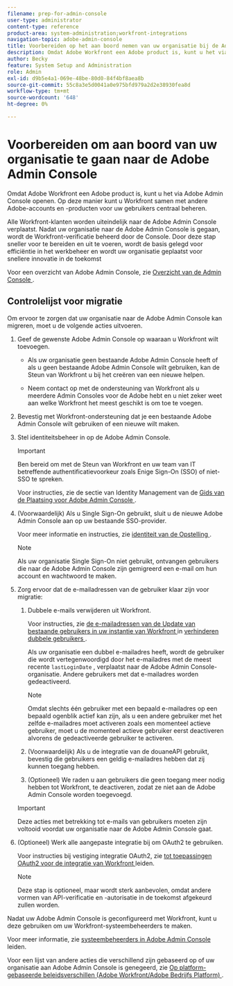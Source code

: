 ```yaml
---
filename: prep-for-admin-console
user-type: administrator
content-type: reference
product-area: system-administration;workfront-integrations
navigation-topic: adobe-admin-console
title: Voorbereiden op het aan boord nemen van uw organisatie bij de Adobe Admin Console
description: Omdat Adobe Workfront een Adobe product is, kunt u het via Adobe Admin Console openen. Op deze manier kunt u Workfront samen met andere Adobe-accounts en -producten voor uw gebruikers centraal beheren.
author: Becky
feature: System Setup and Administration
role: Admin
exl-id: d9b5e4a1-069e-48be-80d0-84f4bf8aea8b
source-git-commit: 55c8a3e5d0041a0e975bfd979a2d2e38930fea8d
workflow-type: tm+mt
source-wordcount: '648'
ht-degree: 0%

---
```


# Voorbereiden om aan boord van uw organisatie te gaan naar de Adobe Admin Console

<!-- Audited: 12/2023 -->

Omdat Adobe Workfront een Adobe product is, kunt u het via Adobe Admin Console openen. Op deze manier kunt u Workfront samen met andere Adobe-accounts en -producten voor uw gebruikers centraal beheren.

Alle Workfront-klanten worden uiteindelijk naar de Adobe Admin Console verplaatst. Nadat uw organisatie naar de Adobe Admin Console is gegaan, wordt de Workfront-verificatie beheerd door de Console. Door deze stap sneller voor te bereiden en uit te voeren, wordt de basis gelegd voor efficiëntie in het werkbeheer en wordt uw organisatie geplaatst voor snellere innovatie in de toekomst

Voor een overzicht van Adobe Admin Console, zie [ Overzicht van de Admin Console ](https://helpx.adobe.com/nl/enterprise/using/admin-console.html).

## Controlelijst voor migratie

Om ervoor te zorgen dat uw organisatie naar de Adobe Admin Console kan migreren, moet u de volgende acties uitvoeren.

1. Geef de gewenste Adobe Admin Console op waaraan u Workfront wilt toevoegen.

   * Als uw organisatie geen bestaande Adobe Admin Console heeft of als u geen bestaande Adobe Admin Console wilt gebruiken, kan de Steun van Workfront u bij het creëren van een nieuwe helpen.

   * Neem contact op met de ondersteuning van Workfront als u meerdere Admin Consoles voor de Adobe hebt en u niet zeker weet aan welke  Workfront het meest geschikt is om toe te voegen.

1. Bevestig met Workfront-ondersteuning dat je een bestaande Adobe Admin Console wilt gebruiken of een nieuwe wilt maken.

1. Stel identiteitsbeheer in op de Adobe Admin Console.

   >[!IMPORTANT]
   >
   >Ben bereid om met de Steun van Workfront en uw team van IT betreffende authentificatievoorkeur zoals Enige Sign-On (SSO) of niet-SSO te spreken.

   Voor instructies, zie de sectie van Identity Management van de [ Gids van de Plaatsing voor Adobe Admin Console ](https://helpx.adobe.com/enterprise/using/deployment-planning.html).

1. (Voorwaardelijk) Als u Single Sign-On gebruikt, sluit u de nieuwe Adobe Admin Console aan op uw bestaande SSO-provider.

   Voor meer informatie en instructies, zie [ identiteit van de Opstelling ](https://helpx.adobe.com/enterprise/using/set-up-identity.html).

   >[!NOTE]
   >
   >Als uw organisatie Single Sign-On niet gebruikt, ontvangen gebruikers die naar de Adobe Admin Console zijn gemigreerd een e-mail om hun account en wachtwoord te maken.

1. Zorg ervoor dat de e-mailadressen van de gebruiker klaar zijn voor migratie:

   1. Dubbele e-mails verwijderen uit Workfront.

      Voor instructies, zie [ de e-mailadressen van de Update van bestaande gebruikers in uw instantie van Workfront ](/help/quicksilver/administration-and-setup/manage-workfront/security/prevent-duplicate-users.md#update-email-addresses-of-existing-users-in-your-workfront-instance) in [ verhinderen dubbele gebruikers ](/help/quicksilver/administration-and-setup/manage-workfront/security/prevent-duplicate-users.md).

      Als uw organisatie een dubbel e-mailadres heeft, wordt de gebruiker die wordt vertegenwoordigd door het e-mailadres met de meest recente `lastLoginDate` , verplaatst naar de Adobe Admin Console-organisatie. Andere gebruikers met dat e-mailadres worden gedeactiveerd.

      >[!NOTE]
      >
      >Omdat slechts één gebruiker met een bepaald e-mailadres op een bepaald ogenblik actief kan zijn, als u een andere gebruiker met het zelfde e-mailadres moet activeren zoals een momenteel actieve gebruiker, moet u de momenteel actieve gebruiker eerst deactiveren alvorens de gedeactiveerde gebruiker te activeren.

   1. (Voorwaardelijk) Als u de integratie van de douaneAPI gebruikt, bevestig die gebruikers een geldig e-mailadres hebben dat zij kunnen toegang hebben.

   1. (Optioneel) We raden u aan gebruikers die geen toegang meer nodig hebben tot Workfront, te deactiveren, zodat ze niet aan de Adobe Admin Console worden toegevoegd.

   >[!IMPORTANT]
   >
   >Deze acties met betrekking tot e-mails van gebruikers moeten zijn voltooid voordat uw organisatie naar de Adobe Admin Console gaat.

1. (Optioneel) Werk alle aangepaste integratie bij om OAuth2 te gebruiken.

   Voor instructies bij vestiging integratie OAuth2, zie [ tot toepassingen OAuth2 voor de integratie van Workfront ](../../administration-and-setup/configure-integrations/create-oauth-application.md) leiden.

   >[!NOTE]
   >
   >Deze stap is optioneel, maar wordt sterk aanbevolen, omdat andere vormen van API-verificatie en -autorisatie in de toekomst afgekeurd zullen worden.

Nadat uw Adobe Admin Console is geconfigureerd met Workfront, kunt u deze gebruiken om uw Workfront-systeembeheerders te maken.

Voor meer informatie, zie [ systeembeheerders in Adobe Admin Console ](../../administration-and-setup/add-users/create-and-manage-users/admin-console.md) leiden.

Voor een lijst van andere acties die verschillend zijn gebaseerd op of uw organisatie aan Adobe Admin Console is genegeerd, zie [ Op platform-gebaseerde beleidsverschillen (Adobe Workfront/Adobe Bedrijfs Platform) ](../../administration-and-setup/get-started-wf-administration/actions-in-admin-console.md).
